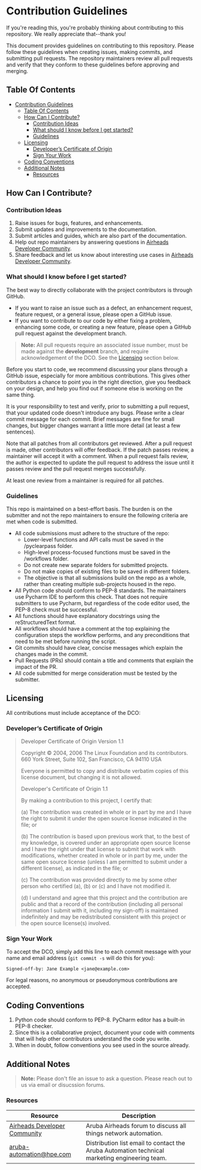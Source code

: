 # Contribution Guidelines

If you're reading this, you're probably thinking about contributing to this
repository. We really appreciate that--thank you!

This document provides guidelines on contributing to this repository. Please
follow these guidelines when creating issues, making commits, and submitting
pull requests. The repository maintainers review all pull requests and verify
that they conform to these guidelines before approving and merging.

## Table Of Contents

- [Contribution Guidelines](#contribution-guidelines)
  - [Table Of Contents](#table-of-contents)
  - [How Can I Contribute?](#how-can-i-contribute)
    - [Contribution Ideas](#contribution-ideas)
    - [What should I know before I get started?](#what-should-i-know-before-i-get-started)
    - [Guidelines](#guidelines)
  - [Licensing](#licensing)
    - [Developer’s Certificate of Origin](#developers-certificate-of-origin)
    - [Sign Your Work](#sign-your-work)
  - [Coding Conventions](#coding-conventions)
  - [Additional Notes](#additional-notes)
    - [Resources](#resources)

## How Can I Contribute?

### Contribution Ideas

1. Raise issues for bugs, features, and enhancements.
1. Submit updates and improvements to the documentation.
1. Submit articles and guides, which are also part of the documentation.
1. Help out repo maintainers by answering questions in
   [Airheads Developer Community][airheads-link].
1. Share feedback and let us know about interesting use cases in
   [Airheads Developer Community][airheads-link].

### What should I know before I get started?

The best way to directly collaborate with the project contributors is through
GitHub.

- If you want to raise an issue such as a defect, an enhancement request,
  feature request, or a general issue, please open a GitHub issue.
- If you want to contribute to our code by either fixing a problem, enhancing
  some code, or creating a new feature, please open a GitHub pull request
  against the development branch.

> **Note:** All pull requests require an associated issue number, must be made
> against the **development** branch, and require acknowledgement of the DCO.
> See the [Licensing](#licensing) section below.

Before you start to code, we recommend discussing your plans through a GitHub
issue, especially for more ambitious contributions. This gives other
contributors a chance to point you in the right direction, give you feedback
on your design, and help you find out if someone else is working on the same
thing.

It is your responsibility to test and verify, prior to submitting a pull
request, that your updated code doesn't introduce any bugs. Please write a
clear commit message for each commit. Brief messages are fine for small
changes, but bigger changes warrant a little more detail (at least a few
sentences).

Note that all patches from all contributors get reviewed. After a pull request
is made, other contributors will offer feedback. If the patch passes review, a
maintainer will accept it with a comment. When a pull request fails review, the
author is expected to update the pull request to address the issue until it
passes review and the pull request merges successfully.

At least one review from a maintainer is required for all patches.

### Guidelines

This repo is maintained on a best-effort basis. The burden is on the submitter
and not the repo maintainers to ensure the following criteria are met when code
is submitted.

- All code submissions must adhere to the structure of the repo:
  - Lower-level functions and API calls must be saved in the /pyclearpass folder.
  - High-level process-focused functions must be saved in the /workflows folder.
  - Do not create new separate folders for submitted projects.
  - Do not make copies of existing files to be saved in different folders.
  - The objective is that all submissions build on the repo as a whole, rather
    than creating multiple sub-projects housed in the repo.
- All Python code should conform to PEP-8 standards. The maintainers use
  Pycharm IDE to perform this check. That does not require submitters to use
  Pycharm, but regardless of the code editor used, the PEP-8 check must be
  successful.
- All functions should have explanatory docstrings using the reStructuredText
  format.
- All workflows should have a comment at the top explaining the configuration
  steps the workflow performs, and any preconditions that need to be met
  before running the script.
- Git commits should have clear, concise messages which explain the
  changes made in the commit.
- Pull Requests (PRs) should contain a title and comments that explain the
  impact of the PR.
- All code submitted for merge consideration must be tested by the submitter.

## Licensing

All contributions must include acceptance of the DCO:

### Developer’s Certificate of Origin

> Developer Certificate of Origin Version 1.1
>
> Copyright © 2004, 2006 The Linux Foundation and its contributors. 660
> York Street, Suite 102, San Francisco, CA 94110 USA
>
> Everyone is permitted to copy and distribute verbatim copies of this
> license document, but changing it is not allowed.
>
> Developer's Certificate of Origin 1.1
>
> By making a contribution to this project, I certify that:
>
> (a) The contribution was created in whole or in part by me and I have
> the right to submit it under the open source license indicated in the
> file; or
>
> (b) The contribution is based upon previous work that, to the best of my
> knowledge, is covered under an appropriate open source license and I
> have the right under that license to submit that work with
> modifications, whether created in whole or in part by me, under the same
> open source license (unless I am permitted to submit under a different
> license), as indicated in the file; or
>
> (c) The contribution was provided directly to me by some other person
> who certified (a), (b) or (c) and I have not modified it.
>
> (d) I understand and agree that this project and the contribution are
> public and that a record of the contribution (including all personal
> information I submit with it, including my sign-off) is maintained
> indefinitely and may be redistributed consistent with this project or
> the open source license(s) involved.

### Sign Your Work

To accept the DCO, simply add this line to each commit message with your
name and email address (`git commit -s` will do this for you):

```text
Signed-off-by: Jane Example <jane@example.com>
```

For legal reasons, no anonymous or pseudonymous contributions are
accepted.

## Coding Conventions

1. Python code should conform to PEP-8. PyCharm editor has a built-in PEP-8
   checker.
1. Since this is a collaborative project, document your code with comments that
   will help other contributors understand the code you write.
1. When in doubt, follow conventions you see used in the source already.

## Additional Notes

> **Note:** Please don't file an issue to ask a question. Please reach out to
> us via email or disucssion forums.

### Resources

| Resource | Description |
| --- | --- |
| [Airheads Developer Community][airheads-link] | Aruba Airheads forum to discuss all things network automation. |
| [aruba-automation@hpe.com][email-link] | Distribution list email to contact the Aruba Automation technical marketing engineering team. |

[airheads-link]: https://community.arubanetworks.com/t5/Developer-Community/bd-p/DeveloperCommunity
[devhub-link]: https://developer.arubanetworks.com/
[email-link]: mailto:aruba-automation@hpe.com